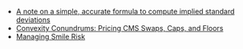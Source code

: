 ---
---

* [A note on a simple, accurate formula to compute implied standard deviations](./a_note_on_a_simple_accurate_formula_to_compute_implied_standard_deviations)
* [Convexity Conundrums: Pricing CMS Swaps, Caps, and Floors](./convexity_conundrumns_pricing_cms_swaps_caps_and_floors)
* [Managing Smile Risk](./managing_smile_risk)
